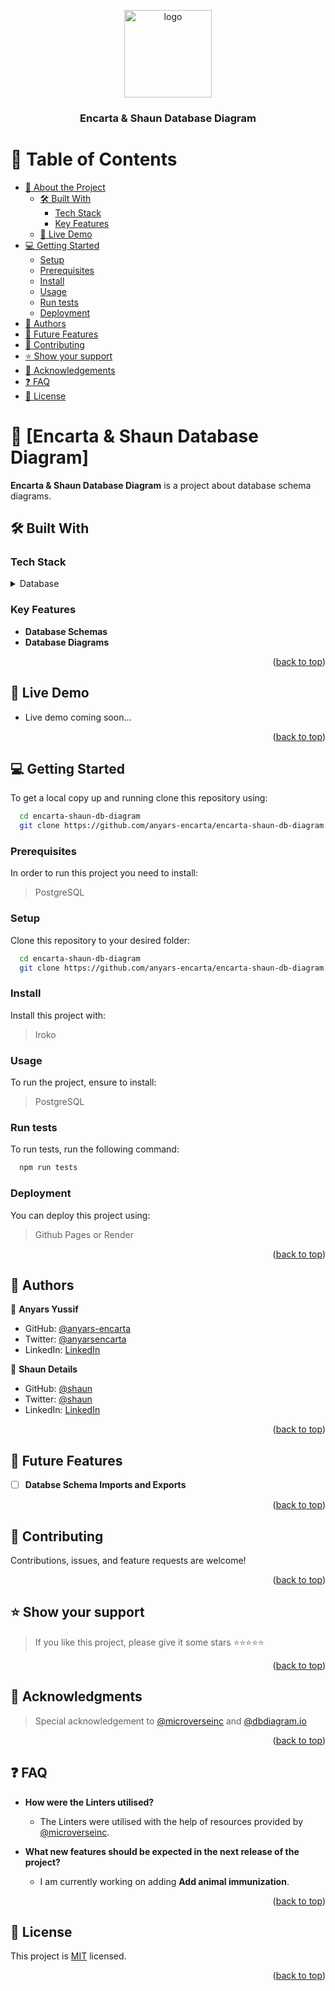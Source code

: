 <a name="readme-top"></a>
<div align="center">

 <!-- LOGO -->

  <img src="./My Logo.png" alt="logo" width="140"  height="auto" />
  <br/>

<!-- MAIN HEADING -->

  <h3><b>Encarta & Shaun Database Diagram</b></h3>

</div>
<!-- TABLE OF CONTENTS -->

# 📗 Table of Contents

- [📖 About the Project](#about-project)
  - [🛠 Built With](#built-with)
    - [Tech Stack](#tech-stack)
    - [Key Features](#key-features)
  - [🚀 Live Demo](#live-demo)
- [💻 Getting Started](#getting-started)
  - [Setup](#setup)
  - [Prerequisites](#prerequisites)
  - [Install](#install)
  - [Usage](#usage)
  - [Run tests](#run-tests)
  - [Deployment](#triangular_flag_on_post-deployment)
- [👥 Authors](#authors)
- [🔭 Future Features](#future-features)
- [🤝 Contributing](#contributing)
- [⭐️ Show your support](#support)
- [🙏 Acknowledgements](#acknowledgements)
- [❓ FAQ](#faq)
- [📝 License](#license)

<!-- PROJECT DESCRIPTION -->

# 📖 [Encarta & Shaun Database Diagram] <a name="about-project"></a>


**Encarta & Shaun Database Diagram** is a project about database schema diagrams.

## 🛠 Built With <a name="built-with"></a>

### Tech Stack <a name="tech-stack"></a>

<details>
<summary>Database</summary>
  <ul>
    <li><a href="https://www.postgresql.org/">PostgreSQL</a></li>
    <li><a href="https://dbdiagram.io/">dbdiagram.io</a></li>
  </ul>
</details>

<!-- Features -->

### Key Features <a name="key-features"></a>

- **Database Schemas**
- **Database Diagrams**

<p align="right">(<a href="#readme-top">back to top</a>)</p>

<!-- LIVE DEMO -->

## 🚀 Live Demo <a name="live-demo"></a>


- Live demo coming soon...
<!-- - [Live Demo Link](<replace-with-your-deployment-URL>) -->

<p align="right">(<a href="#readme-top">back to top</a>)</p>

<!-- GETTING STARTED -->

## 💻 Getting Started <a name="getting-started"></a>


To get a local copy up and running clone this repository using:

```sh
  cd encarta-shaun-db-diagram
  git clone https://github.com/anyars-encarta/encarta-shaun-db-diagram.git
```

### Prerequisites

In order to run this project you need to install:

> PostgreSQL

### Setup

Clone this repository to your desired folder:

```sh
  cd encarta-shaun-db-diagram
  git clone https://github.com/anyars-encarta/encarta-shaun-db-diagram.git
```

### Install

Install this project with:

> Iroko

### Usage

To run the project, ensure to install:

> PostgreSQL

### Run tests

To run tests, run the following command:

```sh
  npm run tests
```

### Deployment

You can deploy this project using:

> Github Pages or Render

<p align="right">(<a href="#readme-top">back to top</a>)</p>

<!-- AUTHORS -->

## 👥 Authors <a name="authors"></a>

👤 **Anyars Yussif**

- GitHub: [@anyars-encarta](https://github.com/anyars-encarta)
- Twitter: [@anyarsencarta](https://twitter.com/anyarsencarta)
- LinkedIn: [LinkedIn](https://www.linkedin.com/in/anyars-yussif/)

👤 **Shaun Details**

- GitHub: [@shaun](https://github.com/shaun)
- Twitter: [@shaun](https://twitter.com/shaun)
- LinkedIn: [LinkedIn](https://www.linkedin.com/in/shaun/)

<p align="right">(<a href="#readme-top">back to top</a>)</p>

<!-- FUTURE FEATURES -->

## 🔭 Future Features <a name="future-features"></a>

- [ ] **Databse Schema Imports and Exports**

<p align="right">(<a href="#readme-top">back to top</a>)</p>

<!-- CONTRIBUTING -->

## 🤝 Contributing <a name="contributing"></a>

Contributions, issues, and feature requests are welcome!

<!-- Feel free to check the [issues page](../../issues/). -->

<p align="right">(<a href="#readme-top">back to top</a>)</p>

<!-- SUPPORT -->

## ⭐️ Show your support <a name="support"></a>

> If you like this project, please give it some stars ⭐️⭐️⭐️⭐️⭐️

<p align="right">(<a href="#readme-top">back to top</a>)</p>

<!-- ACKNOWLEDGEMENTS -->

## 🙏 Acknowledgments <a name="acknowledgements"></a>

> Special acknowledgement to [@microverseinc](https://github.com/microverseinc) and [@dbdiagram.io](https://dbdiagram.io/)

<p align="right">(<a href="#readme-top">back to top</a>)</p>

<!-- FAQ (optional) -->

## ❓ FAQ <a name="faq"></a>

- **How were the Linters utilised?**

  - The Linters were utilised with the help of resources provided by [@microverseinc](https://github.com/microverseinc).

- **What new features should be expected in the next release of the project?**

  - I am currently working on adding **Add animal immunization**.

<p align="right">(<a href="#readme-top">back to top</a>)</p>

<!-- LICENSE -->

## 📝 License <a name="license"></a>

This project is [MIT](./LICENSE) licensed.

<p align="right">(<a href="#readme-top">back to top</a>)</p>
